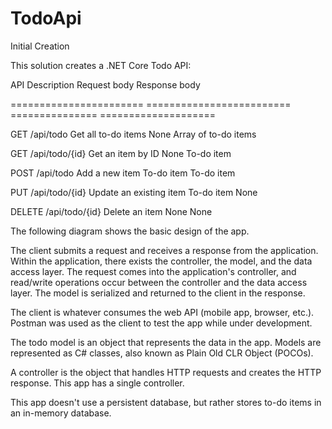 # TodoApi
Initial Creation

This solution creates a .NET Core Todo API:

API                     Description               Request body    Response body

======================= ========================= =============== ====================

GET /api/todo           Get all to-do items       None            Array of to-do items

GET /api/todo/{id}      Get an item by ID         None            To-do item

POST /api/todo          Add a new item            To-do item      To-do item

PUT /api/todo/{id}      Update an existing item   To-do item      None

DELETE /api/todo/{id}   Delete an item            None            None


The following diagram shows the basic design of the app.

The client submits a request and receives a response from the application. Within the 
application, there exists the controller, the model, and the data access layer. The 
request comes into the application's controller, and read/write operations occur 
between the controller and the data access layer. The model is serialized and returned 
to the client in the response.

The client is whatever consumes the web API (mobile app, browser, etc.). 
Postman was used as the client to test the app while under development.

The todo model is an object that represents the data in the app. Models are represented 
as C# classes, also known as Plain Old CLR Object (POCOs).

A controller is the object that handles HTTP requests and creates the HTTP response. This
app has a single controller.

This app doesn't use a persistent database, but rather stores to-do items in an in-memory 
database.
